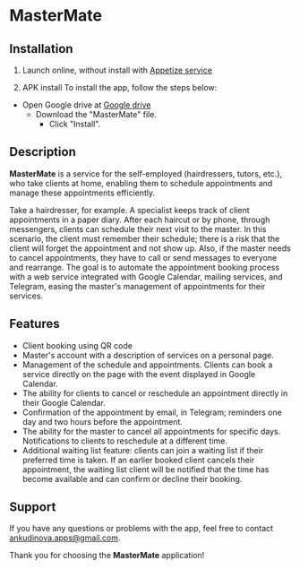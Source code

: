# MasterMate 



## Installation


1. Launch online, without install with [Appetize service](https://appetize.io/app/zum4pjobuilzfqsf7degyduijm?device=pixel7&osVersion=13.0)

2.  APK install
To install the app, follow the steps below:

   - Open Google drive at [Google drive](https://drive.google.com/drive/u/0/folders/10UHVCAwOTWVzNMxHMmq8H1EpR8hKntv-)
     - Download the "MasterMate" file.
       - Click "Install".




## Description
**MasterMate** is a service for the self-employed (hairdressers, tutors, etc.), who take clients at home, enabling them to schedule appointments and manage these appointments efficiently.

Take a hairdresser, for example. A specialist keeps track of client appointments in a paper diary. After each haircut or by phone, through messengers, clients can schedule their next visit to the master. In this scenario, the client must remember their schedule; there is a risk that the client will forget the appointment and not show up. Also, if the master needs to cancel appointments, they have to call or send messages to everyone and rearrange.
The goal is to automate the appointment booking process with a web service integrated with Google Calendar, mailing services, and Telegram, easing the master's management of appointments for their services.





## Features

- Client booking using QR code
- Master's account with a description of services on a personal page.
- Management of the schedule and appointments. Clients can book a service directly on the page with the event displayed in Google Calendar.
- The ability for clients to cancel or reschedule an appointment directly in their Google Calendar.
- Confirmation of the appointment by email, in Telegram; reminders one day and two hours before the appointment.
- The ability for the master to cancel all appointments for specific days. Notifications to clients to reschedule at a different time.
- Additional waiting list feature: clients can join a waiting list if their preferred time is taken. If an earlier booked client cancels their appointment, the waiting list client will be notified that the time has become available and can confirm or decline their booking.




## Support

If you have any questions or problems with the app, feel free to contact [ankudinova.apps@gmail.com](mailto:ankudinova.apps@gmail.com).

Thank you for choosing the **MasterMate** application!
